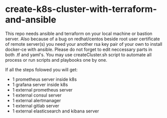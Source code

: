 # create-k8s-cluster-with-terraform-and-ansible

This repo needs ansible and terraform on your local machine or bastion server. Also because of a bug on redhat/centos beside root user certificate of remote server(s) you need your another rsa key pair of your own to install docker-ce with ansible. Please do not forget to edit neccessary parts in both .tf and yaml's. You may use createCluster.sh script to automate all process or run scripts and playbooks one by one. 

If all the steps folowed you will get:
  
- 1 prometheus server inside k8s
- 1 grafana server inside k8s
- 1 external prometheus server
- 1 external consul server
- 1 external alertmanager
- 1 external gitlab server
- 1 external elasticsearch and kibana server
